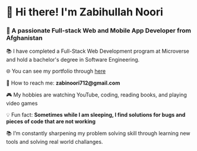 <h1 align="left">👋 Hi there! I'm Zabihullah Noori</h1>
<h3 align="left">🚀 A passionate Full-stack Web and Mobile App Developer from Afghanistan</h3>
<div align="left">
  <p>📚 I have completed a Full-Stack Web Development program at Microverse and hold a bachelor's degree in Software Engineering. </p>
  <p>🌐 You can see my portfolio through <a href="https://zabihullahnooriwardak.github.io/Zabih-portfolio/" target="_blank">here</a></p> 
  <p>📧 How to reach me: <strong>zabinoori712@gmail.com</strong></p>
  <p>🎮 My hobbies are watching YouTube, coding, reading books, and playing video games</p>
  <p>💡 Fun fact: <strong>Sometimes while I am sleeping, I find solutions for bugs and pieces of code that are not working</strong></p>
  <p>📚 I’m constantly sharpening my problem solving skill through learning new tools and solving real world challanges.</p>
</div>
